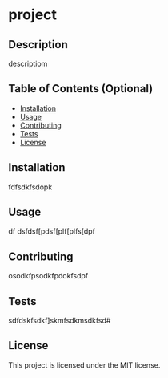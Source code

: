 # project
  
  ## Description
  
  descriptiom
  
  ## Table of Contents (Optional)
  
  - [Installation](#installation)
  - [Usage](#usage)
  - [Contributing](#contributing)
  - [Tests](#tests)
  - [License](#license)
  
  ## Installation
  
  fdfsdkfsdopk
  
  ## Usage
  
  df dsfdsf[pdsf[plf[plfs[dpf
  
  ## Contributing
  
  osodkfpsodkfpdokfsdpf
  
  ## Tests
  
  sdfdskfsdkf]skmfsdkmsdkfsd#
  
  ## License
  
  This project is licensed under the MIT license.
  
